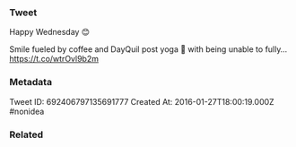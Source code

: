 ### Tweet
Happy Wednesday 😊

Smile fueled by coffee and DayQuil post yoga 🙌 with being unable to fully… https://t.co/wtrOvl9b2m

### Metadata
Tweet ID: 692406797135691777
Created At: 2016-01-27T18:00:19.000Z
#nonidea

### Related

